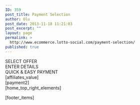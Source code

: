 ```yaml
---
ID: 359
post_title: Payment Selection
author: Olu
post_date: 2013-11-18 11:21:03
post_excerpt: ""
layout: page
permalink: >
  http://www.ecommerce.lotto-social.com/payment-selection/
published: true
---
```

<div class="row">
<div class="col-lg-9 col-md-9">
<div class="row">
<div class="col-lg-12 col-md-12 hidden-xs">
<div class="stepsBg step3">
<div class="col-lg-4 col-md-4 col-sm-4 stepsComplete">SELECT OFFER</div>
<div class="col-lg-4 col-md-4 col-sm-4 stepsComplete arrowactive">ENTER DETAILS</div>
<div class="col-lg-4 col-md-4 col-sm-4 stepsWork">QUICK &amp; EASY PAYMENT</div>
</div>
</div>
<div class="col-lg-4 col-md-4 hidden-xs hidden-sm"><img alt="" src="http://lottosocial.s3.amazonaws.com/cms2/wp-content/uploads/2013/11/335x420_v2_clr2b.jpg" /></div>
<div class="col-lg-4 col-md-4 visible-xs alignCenter"><div class="row"><span class="mobileafs"><img alt="" src="http://lottosocial.s3.amazonaws.com/cms2/wp-content/uploads/2013/11/Mobile-LS-Banner-v2_DV.jpg" /><span class="afTextMobile">[affiliates_value]</span></span></div></div>
<div class="col-lg-8 col-md-8 step2">
[payment2]
</div>
</div>
</div>
[home_top_right_elements]
</div>
</div>

[footer_items]
